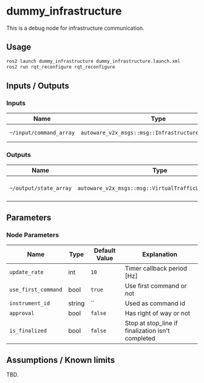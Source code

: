 # dummy_infrastructure

This is a debug node for infrastructure communication.

## Usage

```sh
ros2 launch dummy_infrastructure dummy_infrastructure.launch.xml
ros2 run rqt_reconfigure rqt_reconfigure
```

## Inputs / Outputs

### Inputs

| Name                    | Type                                                 | Description            |
| ----------------------- | ---------------------------------------------------- | ---------------------- |
| `~/input/command_array` | `autoware_v2x_msgs::msg::InfrastructureCommandArray` | Infrastructure command |

### Outputs

| Name                   | Type                                                    | Description                 |
| ---------------------- | ------------------------------------------------------- | --------------------------- |
| `~/output/state_array` | `autoware_v2x_msgs::msg::VirtualTrafficLightStateArray` | Virtual traffic light array |

## Parameters

### Node Parameters

| Name                | Type   | Default Value | Explanation                                       |
| ------------------- | ------ | ------------- | ------------------------------------------------- |
| `update_rate`       | int    | `10`          | Timer callback period [Hz]                        |
| `use_first_command` | bool   | `true`        | Use first command or not                          |
| `instrument_id`     | string | ``            | Used as command id                                |
| `approval`          | bool   | `false`       | Has right of way or not                           |
| `is_finalized`      | bool   | `false`       | Stop at stop_line if finalization isn't completed |

## Assumptions / Known limits

TBD.
